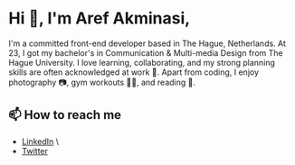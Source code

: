 # Hi 👋, I'm Aref Akminasi, 
I'm a committed front-end developer based in The Hague, Netherlands. At 23, I got my bachelor's in Communication & Multi-media Design from The Hague University. I love learning, collaborating, and my strong planning skills are often acknowledged at work 📝. Apart from coding, I enjoy photography 📷, gym workouts 🏋️‍♀️, and reading 📖.
  <!-- - 👀 I’m interested in ... -->
  <!-- - 🌱 I’m currently learning ... -->
  <!--💞️ I’m looking to collaborate on ... -->
## 📫 How to reach me 
- [LinkedIn](https://www.linkedin.com/in/aref-akminasi-91412b207/) \
- [Twitter](https://twitter.com/aref_akminasi)
